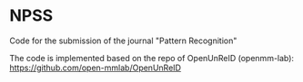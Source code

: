 # NPSS
Code for the submission of the journal "Pattern Recognition"

The code is implemented based on the repo of OpenUnReID (openmm-lab): https://github.com/open-mmlab/OpenUnReID
